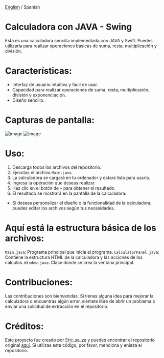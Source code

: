 [English](https://github.com/ericsaza/JAVA_Calculator-swing/blob/main/README.md) / Spanish
# Calculadora con JAVA - Swing
Esta es una calculadora sencilla implementada con JAVA y Swift. Puedes utilizarla para realizar operaciones básicas de suma, resta, multiplicación y división.

# Características:
- Interfaz de usuario intuitiva y fácil de usar.
- Capacidad para realizar operaciones de suma, resta, multiplicación, división y exponenciación.
- Diseño sencillo.

# Capturas de pantalla:
![image](https://github.com/ericsaza/JAVA_Calculator-swing/assets/94136968/21cced06-c71a-4ca8-93e6-2383a927ead3)
![image](https://github.com/ericsaza/JAVA_Calculator-swing/assets/94136968/8747ac34-f32a-44a9-8072-8013e9e3df9f)



# Uso:
1. Descarga todos los archivos del repositorio.
2. Ejecutas el archivo `Main.java`.
3. La calculadora se cargará en tu ordenador y estará listo para usarla.
4. Ingresa la operación que deseas realizar.
5. Haz clic en el botón de `=` para obtener el resultado.
6. El resultado se mostrará en la pantalla de la calculadora.
- Si deseas personalizar el diseño o la funcionalidad de la calculadora, puedes editar los archivos según tus necesidades.


# Aquí está la estructura básica de los archivos:
`Main.java`: Programa principal que inicia el programa.
`CalculatorPanel.java`: Contiene la estructura HTML de la calculadora y las acciones de los calculos.
`Window.java`: Clase donde se crea la ventana principal.

# Contribuciones:
Las contribuciones son bienvenidas. Si tienes alguna idea para mejorar la calculadora o encuentras algún error, siéntete libre de abrir un problema o enviar una solicitud de extracción en el repositorio.

# Créditos:
Este proyecto fue creado por [Eric_sa_za](https://github.com/ericsaza/) y puedes encontrar el repositorio original [aquí](https://github.com/ericsaza/JAVA-Calculator-swing/).
Si utilizas este código, por favor, menciona y enlaza el repositorio.
